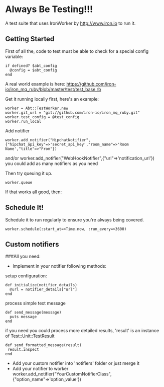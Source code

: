 # Always Be Testing!!!

A test suite that uses IronWorker by http://www.iron.io to run it.

## Getting Started

First of all the, code to test must be able to check for a special config variable:

    if defined? $abt_config
      @config = $abt_config
    end

A real world example is here: https://github.com/iron-io/iron_mq_ruby/blob/master/test/test_base.rb

Get it running locally first, here's an example:

    worker = Abt::TestWorker.new
    worker.git_url = "git://github.com/iron-io/iron_mq_ruby.git"
    worker.test_config = @test_config
    worker.run_local

Add notifier

    worker.add_notifier("HipchatNotifier",{"hipchat_api_key"=>'secret_api_key',"room_name"=>'Room Name',"title"=>"From"})
and/or
    worker.add_notifier("WebHookNotifier",{"url"=>'notification_url'})
you could add as many notifiers as you need

Then try queuing it up.

    worker.queue

If that works all good, then:

## Schedule It!

Schedule it to run regularly to ensure you're always being covered.

    worker.schedule(:start_at=>Time.now, :run_every=>3600)

## Custom notifiers

###All you need:

* Implement in your notifier following methods:

setup configuration:

    def initialize(notifier_details)
      @url = notifier_details["url"]
    end

process simple text message

    def send_message(message)
      puts message
    end

if you need you could process more detailed results, 'result' is an instance of Test::Unit::TestResult

    def send_formatted_message(result)
     result.inspect
    end


* Add your custom notifier into 'notifiers' folder or just merge it
* Add your notifier to worker
    worker.add_notifier("YourCustomNotifierClass",{"option_name"=>'option_value'})